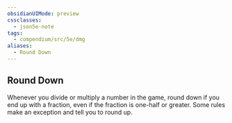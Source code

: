 ```yaml
---
obsidianUIMode: preview
cssclasses:
  - json5e-note
tags:
  - compendium/src/5e/dmg
aliases:
  - Round Down
---
```

## Round Down

Whenever you divide or multiply a number in the game, round down if you end up with a fraction, even if the fraction is one-half or greater. Some rules make an exception and tell you to round up.